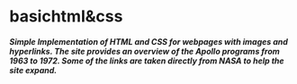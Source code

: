 # basichtml&css
##### Simple Implementation of HTML and CSS for webpages with images and hyperlinks. The site provides an overview of the Apollo programs from 1963 to 1972. Some of the links are taken directly from NASA to help the site expand.
